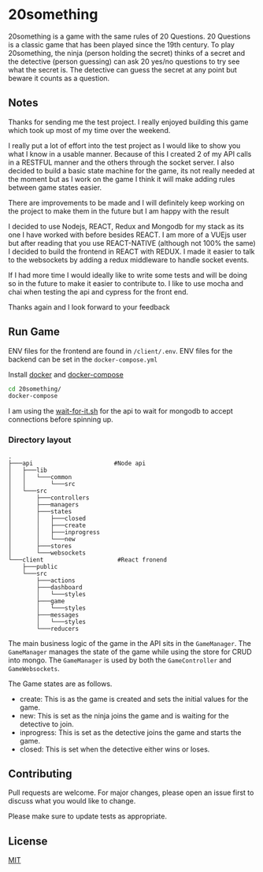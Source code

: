 # 20something
20something is a game with the same rules of 20 Questions. 20 Questions is a classic game that has been played since the 19th century.
To play 20something, the ninja (person holding the secret) thinks of a secret and the detective (person guessing)
can ask 20 yes/no questions to try see what the secret is. The detective can guess the secret at any point but beware it counts as a question.

## Notes

Thanks for sending me the test project. I really enjoyed building this game which took up most of my time over the weekend.

I really put a lot of effort into the test project as I would like to show you what I know in a usable manner.
Because of this I created 2 of my API calls in a RESTFUL manner and the others through the socket server.
I also decided to build a basic state machine for the game, its not really needed at the moment but as I work on the game
I think it will make adding rules between game states easier.

There are improvements to be made and I will definitely keep working on the project to make them in the future but I am happy with the
result

I decided to use Nodejs, REACT, Redux and Mongodb for my stack as its one I have worked with before besides REACT.
I am more of a VUEjs user but after reading that you use REACT-NATIVE (although not 100% the same) I decided to build the frontend
in REACT with REDUX. I made it easier to talk to the websockets by adding a redux middleware to handle socket events.

If I had more time I would ideally like to write some tests and will be doing so in the future to make it easier to contribute to.
I like to use mocha and chai when testing the api and cypress for the front end.

Thanks again and I look forward to your feedback

## Run Game

ENV files for the frontend are found in `/client/.env`.
ENV files for the backend can be set in the `docker-compose.yml`

Install [docker](https://docs.docker.com/install/) and [docker-compose](https://docs.docker.com/compose/install/)

```bash
cd 20something/
docker-compose
```

I am using the [wait-for-it.sh](https://github.com/vishnubob/wait-for-it/blob/master/wait-for-it.sh) for the api to wait for mongodb to accept connections before spinning up.

### Directory layout
    .
    ├───api                       #Node api
    │   ├───lib
    │   │   └───common
    │   │       └───src
    │   └───src
    │       ├───controllers
    │       ├───managers
    │       ├───states
    │       │   ├───closed
    │       │   ├───create
    │       │   ├───inprogress
    │       │   └───new
    │       ├───stores
    │       └───websockets
    └───client                     #React fronend
        ├───public
        └───src
            ├───actions
            ├───dashboard
            │   └───styles
            ├───game
            │   └───styles
            ├───messages
            │   └───styles
            └───reducers

The main business logic of the game in the API sits in the `GameManager`. The `GameManager` manages the state of the game while using the store for CRUD into mongo. The `GameManager` is used by both the `GameController` and `GameWebsockets`.

The Game states are as follows.

- create: This is as the game is created and sets the initial values for the game.
- new: This is set as the ninja joins the game and is waiting for the detective to join.
- inprogress: This is set as the detective joins the game and starts the game.
- closed: This is set when the detective either wins or loses.

## Contributing
Pull requests are welcome. For major changes, please open an issue first to discuss what you would like to change.

Please make sure to update tests as appropriate.

## License
[MIT](https://choosealicense.com/licenses/mit/)
